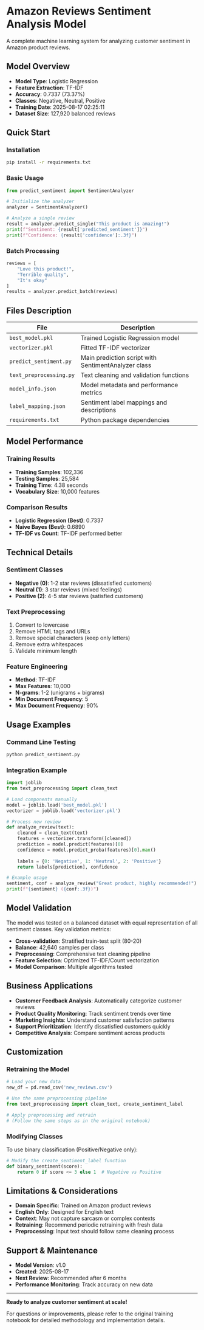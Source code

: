 # Amazon Reviews Sentiment Analysis Model

A complete machine learning system for analyzing customer sentiment in Amazon product reviews.

## Model Overview

- **Model Type**: Logistic Regression
- **Feature Extraction**: TF-IDF  
- **Accuracy**: 0.7337 (73.37%)
- **Classes**: Negative, Neutral, Positive
- **Training Date**: 2025-08-17 02:25:11
- **Dataset Size**: 127,920 balanced reviews

## Quick Start

### Installation
```bash
pip install -r requirements.txt
```

### Basic Usage
```python
from predict_sentiment import SentimentAnalyzer

# Initialize the analyzer
analyzer = SentimentAnalyzer()

# Analyze a single review
result = analyzer.predict_single("This product is amazing!")
print(f"Sentiment: {result['predicted_sentiment']}")
print(f"Confidence: {result['confidence']:.3f}")
```

### Batch Processing
```python
reviews = [
    "Love this product!",
    "Terrible quality", 
    "It's okay"
]
results = analyzer.predict_batch(reviews)
```

## Files Description

| File | Description |
|------|-------------|
| `best_model.pkl` | Trained Logistic Regression model |
| `vectorizer.pkl` | Fitted TF-IDF vectorizer |
| `predict_sentiment.py` | Main prediction script with SentimentAnalyzer class |
| `text_preprocessing.py` | Text cleaning and validation functions |
| `model_info.json` | Model metadata and performance metrics |
| `label_mapping.json` | Sentiment label mappings and descriptions |
| `requirements.txt` | Python package dependencies |

## Model Performance

### Training Results
- **Training Samples**: 102,336
- **Testing Samples**: 25,584
- **Training Time**: 4.38 seconds
- **Vocabulary Size**: 10,000 features

### Comparison Results
- **Logistic Regression (Best)**: 0.7337
- **Naive Bayes (Best)**: 0.6890
- **TF-IDF vs Count**: TF-IDF performed better

## Technical Details

### Sentiment Classes
- **Negative (0)**: 1-2 star reviews (dissatisfied customers)
- **Neutral (1)**: 3 star reviews (mixed feelings)
- **Positive (2)**: 4-5 star reviews (satisfied customers)

### Text Preprocessing
1. Convert to lowercase
2. Remove HTML tags and URLs
3. Remove special characters (keep only letters)
4. Remove extra whitespaces
5. Validate minimum length

### Feature Engineering
- **Method**: TF-IDF
- **Max Features**: 10,000
- **N-grams**: 1-2 (unigrams + bigrams)
- **Min Document Frequency**: 5
- **Max Document Frequency**: 90%

## Usage Examples

### Command Line Testing
```bash
python predict_sentiment.py
```

### Integration Example
```python
import joblib
from text_preprocessing import clean_text

# Load components manually
model = joblib.load('best_model.pkl')
vectorizer = joblib.load('vectorizer.pkl')

# Process new review
def analyze_review(text):
    cleaned = clean_text(text)
    features = vectorizer.transform([cleaned])
    prediction = model.predict(features)[0]
    confidence = model.predict_proba(features)[0].max()
    
    labels = {0: 'Negative', 1: 'Neutral', 2: 'Positive'}
    return labels[prediction], confidence

# Example usage
sentiment, conf = analyze_review("Great product, highly recommended!")
print(f"{sentiment} ({conf:.3f})")
```

## Model Validation

The model was tested on a balanced dataset with equal representation of all sentiment classes. Key validation metrics:

- **Cross-validation**: Stratified train-test split (80-20)
- **Balance**: 42,640 samples per class
- **Preprocessing**: Comprehensive text cleaning pipeline
- **Feature Selection**: Optimized TF-IDF/Count vectorization
- **Model Comparison**: Multiple algorithms tested

## Business Applications

- **Customer Feedback Analysis**: Automatically categorize customer reviews
- **Product Quality Monitoring**: Track sentiment trends over time  
- **Marketing Insights**: Understand customer satisfaction patterns
- **Support Prioritization**: Identify dissatisfied customers quickly
- **Competitive Analysis**: Compare sentiment across products

## Customization

### Retraining the Model
```python
# Load your new data
new_df = pd.read_csv('new_reviews.csv')

# Use the same preprocessing pipeline
from text_preprocessing import clean_text, create_sentiment_label

# Apply preprocessing and retrain
# (Follow the same steps as in the original notebook)
```

### Modifying Classes
To use binary classification (Positive/Negative only):
```python
# Modify the create_sentiment_label function
def binary_sentiment(score):
    return 0 if score <= 3 else 1  # Negative vs Positive
```

## Limitations & Considerations

- **Domain Specific**: Trained on Amazon product reviews
- **English Only**: Designed for English text
- **Context**: May not capture sarcasm or complex contexts
- **Retraining**: Recommend periodic retraining with fresh data
- **Preprocessing**: Input text should follow same cleaning process

## Support & Maintenance

- **Model Version**: v1.0
- **Created**: 2025-08-17
- **Next Review**: Recommended after 6 months
- **Performance Monitoring**: Track accuracy on new data

---

**Ready to analyze customer sentiment at scale!**

For questions or improvements, please refer to the original training notebook for detailed methodology and implementation details.
